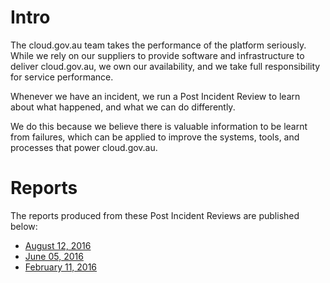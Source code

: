 # Intro

The cloud.gov.au team takes the performance of the platform seriously. While we rely on our suppliers to provide software and infrastructure to deliver cloud.gov.au, we own our availability, and we take full responsibility for service performance.

Whenever we have an incident, we run a Post Incident Review to learn about what happened, and what we can do differently.

We do this because we believe there is valuable information to be learnt from failures, which can be applied to improve the systems, tools, and processes that power cloud.gov.au.

# Reports

The reports produced from these Post Incident Reviews are published below:

- [August 12, 2016](2016-08-12)
- [June 05, 2016](2016-06-05)
- [February 11, 2016](2016-02-11)

